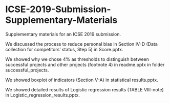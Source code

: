 # ICSE-2019-Submission-Supplementary-Materials
Supplementary materials for an ICSE 2019 submission.

We discussed the process to reduce personal bias in Section IV-D (Data collection for competitors’ status, Step 5) in Score.pptx.

We showed why we chose 4% as thresholds to distinguish between successful projects and other projects (footnote 4) in readme.pptx in  folder successful_projects.

We showed boxplot of indicators (Section V-A) in statistical results.pptx.

We showed detailed results of Logistic regression results (TABLE VIII-note) in Logistic_regression_results.pptx.
